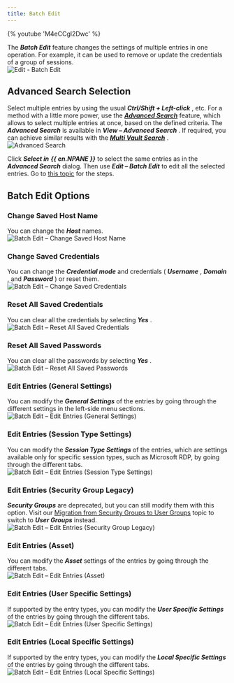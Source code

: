 ```yaml
---
title: Batch Edit
---
```

{% youtube 'M4eCCgl2Dwc' %}  

The ***Batch Edit*** feature changes the settings of multiple entries in one operation. For example, it can be used to remove or update the credentials of a group of sessions.  
![Edit - Batch Edit](/img/en/rdm/windows/clip10236.png) 

## Advanced Search Selection 

Select multiple entries by using the usual ***Ctrl/Shift + Left-click*** , etc. For a method with a little more power, use the [***Advanced Search***](/rdm/windows/commands/view/panels/search/advanced/) feature, which allows to select multiple entries at once, based on the defined criteria. The ***Advanced Search*** is available in ***View – Advanced Search*** . If required, you can achieve similar results with the   [***Multi Vault Search***](/rdm/windows/commands/view/panels/search/multi-vault/) .  
![Advanced Search](/img/en/rdm/windows/clip10379.png) 

Click ***Select in*** ***{{ en.NPANE }}*** to select the same entries as in the ***Advanced Search*** dialog. Then use ***Edit – Batch Edit*** to edit all the selected entries. Go to [this topic](/kb/remote-desktop-manager/how-to-articles/batch-edit-rdm/) for the steps. 

## Batch Edit Options 

### Change Saved Host Name 

You can change the ***Host*** names.  
![Batch Edit – Change Saved Host Name](/img/en/rdm/windows/clip10237.png) 

### Change Saved Credentials 

You can change the ***Credential mode*** and credentials ( ***Username*** , ***Domain*** , and ***Password*** ) or reset them.  
![Batch Edit – Change Saved Credentials](/img/en/rdm/windows/RDMWin2102.png) 

### Reset All Saved Credentials 

You can clear all the credentials by selecting ***Yes*** .  
![Batch Edit – Reset All Saved Credentials](/img/en/rdm/windows/RDMWin2103.png) 

### Reset All Saved Passwords 

You can clear all the passwords by selecting ***Yes*** .  
![Batch Edit – Reset All Saved Passwords](/img/en/rdm/windows/RDMWin2104.png) 

### Edit Entries (General Settings) 

You can modify the ***General Settings*** of the entries by going through the different settings in the left-side menu sections.  
![Batch Edit – Edit Entries (General Settings)](/img/en/rdm/windows/RDMWin2105.png) 

### Edit Entries (Session Type Settings) 

You can modify the ***Session Type Settings*** of the entries, which are settings available only for specific session types, such as Microsoft RDP, by going through the different tabs.  
![Batch Edit – Edit Entries (Session Type Settings)](/img/en/rdm/windows/RDMWin2106.png) 

### Edit Entries (Security Group Legacy) 

***Security Groups*** are deprecated, but you can still modify them with this option. Visit our [Migration from Security Groups to User Groups](/kb/remote-desktop-manager/how-to-articles/migration-security-groups-user-groups/) topic to switch to ***User Groups*** instead.  
![Batch Edit – Edit Entries (Security Group Legacy)](/img/en/rdm/windows/RDMWin2107.png) 

### Edit Entries (Asset) 

You can modify the ***Asset*** settings of the entries by going through the different tabs.  
![Batch Edit – Edit Entries (Asset)](/img/en/rdm/windows/RDMWin2108.png) 

### Edit Entries (User Specific Settings) 

If supported by the entry types, you can modify the ***User Specific Settings*** of the entries by going through the different tabs.  
![Batch Edit – Edit Entries (User Specific Settings)](/img/en/rdm/windows/RDMWin2109.png) 

### Edit Entries (Local Specific Settings) 

If supported by the entry types, you can modify the ***Local Specific Settings*** of the entries by going through the different tabs.  
![Batch Edit – Edit Entries (Local Specific Settings)](/img/en/rdm/windows/RDMWin2110.png) 

